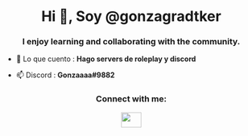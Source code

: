 <h1 align="center">Hi 👋, Soy @gonzagradtker</h1>
<h3 align="center">I enjoy learning and collaborating with the community.</h3>

- 💬 Lo que cuento : **Hago servers de roleplay y discord**

- 📫 Discord : **Gonzaaaa#9882**

<h3 align="center">Connect with me:</h3>
<p align="center">
<a href="https://discord.gg/TQeqsBpwwh" target="blank"><img align="center" src="https://raw.githubusercontent.com/rahuldkjain/github-profile-readme-generator/master/src/images/icons/Social/discord.svg" alt="" height="30" width="40" /></a>
</p>

